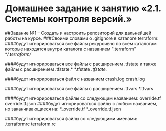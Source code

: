 # Домашнее задание к занятию «2.1. Системы контроля версий.»
##Задание №1 – Создать и настроить репозиторий для дальнейшей работы на курсе.
###Своими словами о .gitignore в каталоге terraform:
####будут игнорироваться все файлы рекурсивно по всем каталогам которые находятся внутри каталога с названием ".terraform"
    **/.terraform/*

####будут игнорироваться все файлы с расширением .tfstate и также файлы с расширением .tfstate.*
    *.tfstate
    *.tfstate.*

####будет игнорироваться файл с названием crash.log
    crash.log

####будут игнорироваться все файлы с расширением .tfvars
    *.tfvars

####будут игнорироваться файлы со следующим названием:
    override.tf
    override.tf.json
####будут игнорироваться файлы с любым названием, но заканчивающиеся на:
    *_override.tf
    *_override.tf.json

####будут игнорироваться файлы со следующими именами:
    .terraformrc
    terraform.rc